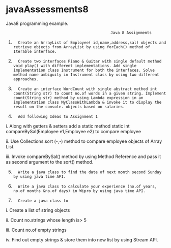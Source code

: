 # javaAssessments8
Java8  programming example.


                                                  Java 8 Assignments

1.       Create an ArrayList of Employee( id,name,address,sal) objects and retrieve objects from ArrayList by using forEach() method of Iterable interface.

 

2.       Create two interfaces Piano & Guitar with single default method void play() with different implementations. Add single implementation class Instrument for both the interfaces. Solve method name ambiguity in Instrument class by using two different approaches.

 

3.       Create an interface WordCount with single abstract method int count(String str) to count no.of words in a given string. Implement count(String str) method by using Lambda expression in an implementation class MyClassWithLambda & invoke it to display the result on the console. objects based on salaries.

 

4.       Add following Ideas to Assignment 1

 

i.             Along with getters & setters add a static method static int compareBySal(Employee e1,Employee e2) to compare employee

ii.            Use Collections.sort (-,-) method to compare employee objects of Array List.

iii.          Invoke compareBySal() method by using Method Reference and pass it as second argument to the sort() method.

 

5.       Write a java class to find the date of next month second Sunday by using java time API.

 

6.       Write a java class to calculate your experience (no.of years, no.of months &no.of days) in Wipro by using java time API.

 

7.       Create a java class to

i.             Create a list of string objects

ii.            Count no.strings whose length  is> 5

iii.          Count no.of empty strings

iv.           Find out empty strings & store them into new list by using Stream API.
